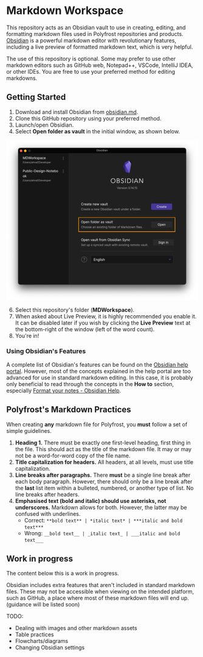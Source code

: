 # Markdown Workspace
This repository acts as an Obsidian vault to use in creating, editing, and formatting markdown files used in Polyfrost repositories and products. [Obsidian](https://obsidian.md/) is a powerful markdown editor with revolutionary features, including a live preview of formatted markdown text, which is very helpful.

The use of this repository is optional. Some may prefer to use other markdown editors such as GitHub web, Notepad++, VSCode, IntelliJ IDEA, or other IDEs. You are free to use your preferred method for editing markdowns.

## Getting Started
1. Download and install Obsidian from [obsidian.md](https://obsidian.md/). 
2. Clone this GitHub repository using your preferred method. 
3. Launch/open Obsidian.
4. Select **Open folder as vault** in the initial window, as shown below.

![obsidian-intial-dialog-box|700](https://github.com/Polyfrost/MDWorkspace/blob/main/global-assets/readme/obsidian-initial-dialog-box.png?raw=true)

6. Select this repository's folder (**MDWorkspace**).
7. When asked about Live Preview, it is highly recommended you enable it. It can be disabled later if you wish by clicking the **Live Preview** text at the bottom-right of the window (left of the word count).
8. You're in!

### Using Obsidian's Features
A complete list of Obsidian's features can be found on the [Obsidian help portal](https://help.obsidian.md/). However, most of the concepts explained in the help portal are too advanced for use in standard markdown editing. In this case, it is probably only beneficial to read through the concepts in the **How to** section, especially [Format your notes - Obsidian Help](https://help.obsidian.md/How+to/Format+your+notes).

## Polyfrost's Markdown Practices
When creating **any** markdown file for Polyfrost, you **must** follow a set of simple guidelines.

1. **Heading 1.** There must be exactly one first-level heading, first thing in the file. This should act as the title of the markdown file. It may or may not be a word-for-word copy of the file name. 
2. **Title capitalization for headers.** All headers, at all levels, must use title capitalization.
3. **Line breaks after paragraphs.** There **must** be a single line break after each body paragraph. However, there should only be a line break after the **last** list item within a bulleted, numbered, or another type of list. No line breaks after headers.
4. **Emphasised text (bold and italic) should use asterisks, not underscores.** Markdown allows for both. However, the latter may be confused with underlines.
	- Correct: `` **bold text** | *italic text* | ***italic and bold text*** ``
	- Wrong:  ` __bold text__ | _italic text_ | ___italic and bold text___ `

## Work in progress

The content below this is a work in progress.

Obsidian includes extra features that aren't included in standard markdown files. These may not be accessible when viewing on the intended platform, such as GitHub, a place where most of these markdown files will end up. (guidance will be listed soon)

TODO:
- Dealing with images and other markdown assets
- Table practices
- Flowcharts/diagrams
- Changing Obsidian settings
